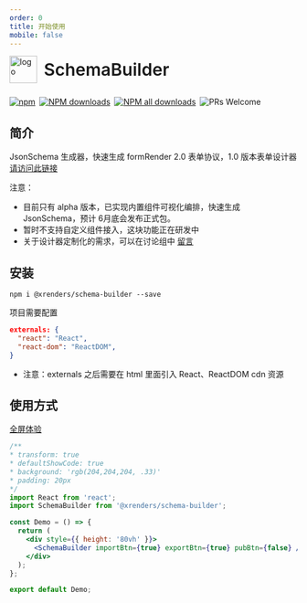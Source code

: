 ```yaml
---
order: 0
title: 开始使用
mobile: false
---
```


<div style="display:flex;align-items:center;margin-bottom:24px">
  <img src="https://img.alicdn.com/tfs/TB17UtINiLaK1RjSZFxXXamPFXa-606-643.png" alt="logo" width="48px"/>
  <span style="font-size:30px;font-weight:600;display:inline-block;margin-left:12px">SchemaBuilder</span>
</div>
<p style="display:flex;justify-content:space-between;width:440px">
  <a href="https://www.npmjs.com/package/@xrenders/schema-builder" target="_blank">
    <img alt="npm" src="https://img.shields.io/npm/v/@xrenders/schema-builder.svg?maxAge=3600&style=flat-square">
  </a>
  <a href="https://npmjs.org/package/@xrenders/schema-builder" target="_blank">
    <img alt="NPM downloads" src="https://img.shields.io/npm/dm/@xrenders/schema-builder.svg?style=flat-square">
  </a>
  <a href="https://npmjs.org/package/@xrenders/schema-builder" target="_blank">
    <img alt="NPM all downloads" src="https://img.shields.io/npm/dt/@xrenders/schema-builder.svg?style=flat-square">
  </a>
  <a>
    <img alt="PRs Welcome" src="https://img.shields.io/badge/PRs-welcome-brightgreen.svg?style=flat-square">
  </a>
</p>

## 简介
JsonSchema 生成器，快速生成 formRender 2.0 表单协议，1.0 版本表单设计器 <a href="https://1.xrender.fun/generator" target="_blank">请访问此链接</a>

注意：
- 目前只有 alpha 版本，已实现内置组件可视化编排，快速生成 JsonSchema，预计 6月底会发布正式包。
- 暂时不支持自定义组件接入，这块功能正在研发中
- 关于设计器定制化的需求，可以在讨论组中 <a href="https://github.com/alibaba/x-render/discussions/1110" target="_blank">留言</a>

## 安装
```shell
npm i @xrenders/schema-builder --save
```

项目需要配置
```json
externals: {
  "react": "React",
  "react-dom": "ReactDOM",
}
```
- 注意：externals 之后需要在 html 里面引入 React、ReactDOM cdn 资源

## 使用方式

<a href="/schema-builder-online" target="_blank">全屏体验</a>

```jsx
/**
* transform: true
* defaultShowCode: true
* background: 'rgb(204,204,204, .33)'
* padding: 20px
*/
import React from 'react';
import SchemaBuilder from '@xrenders/schema-builder';

const Demo = () => {
  return (
    <div style={{ height: '80vh' }}>
      <SchemaBuilder importBtn={true} exportBtn={true} pubBtn={false} />
    </div>
  );
};

export default Demo;
```